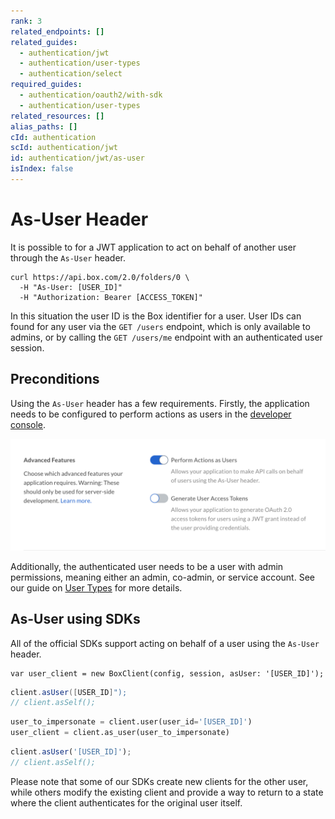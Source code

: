 ```yaml
---
rank: 3
related_endpoints: []
related_guides:
  - authentication/jwt
  - authentication/user-types
  - authentication/select
required_guides:
  - authentication/oauth2/with-sdk
  - authentication/user-types
related_resources: []
alias_paths: []
cId: authentication
scId: authentication/jwt
id: authentication/jwt/as-user
isIndex: false
---
```


# As-User Header

It is possible to for a JWT application to act on behalf of another user
through the `As-User` header.

```curl
curl https://api.box.com/2.0/folders/0 \
  -H "As-User: [USER_ID]"
  -H "Authorization: Bearer [ACCESS_TOKEN]"
```

<Message>

In this situation the user ID is the Box identifier for a user. User IDs can
found for any user via the `GET /users` endpoint, which is only available to
admins, or by calling the `GET /users/me` endpoint with an authenticated user session.

</Message>

## Preconditions

Using the `As-User` header has a few requirements. Firstly, the application
needs to be configured to perform actions as users in the [developer
console][devconsole].

<ImageFrame border center>

![Advanced Features](./enable-perform-actions-as-users.png)

</ImageFrame>

Additionally, the authenticated user needs to be a user with admin permissions,
meaning either an admin, co-admin, or service account. See our guide on [User
Types](g://authentication/user-types) for more details.

## As-User using SDKs

All of the official SDKs support acting on behalf of a user using the `As-User` header.

<Tabs>

  <Tab title='.NET'>

```dotnet
var user_client = new BoxClient(config, session, asUser: '[USER_ID]');
```

  </Tab>
  <Tab title='Java'>

```java
client.asUser([USER_ID]");
// client.asSelf();
```

  </Tab>
  <Tab title='Python'>

```python
user_to_impersonate = client.user(user_id='[USER_ID]')
user_client = client.as_user(user_to_impersonate)
```

  </Tab>
  <Tab title='Node'>

```js
client.asUser('[USER_ID]');
// client.asSelf();
```

  </Tab>

</Tabs>

<Message warning>

  Please note that some of our SDKs create new clients for the other user, while
  others modify the existing client and provide a way to return to a state where
  the client authenticates for the original user itself.

</Message>

[devconsole]: https://app.box.com/developers/console
